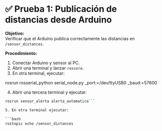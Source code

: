 # ✅ Prueba 1: Publicación de distancias desde Arduino

**Objetivo:**  
Verificar que el Arduino publica correctamente las distancias en `/sensor_distances`.

**Procedimiento:**  
1. Conectar Arduino y sensor al PC.
2. Abrir una terminal y lanzar `roscore`.
3. En otra terminal, ejecutar:

rosrun rosserial_python serial_node.py _port:=/dev/ttyUSB0 _baud:=57600

4. Abrir una tercera terminal y ejecutar:
```bash
rosrun sensor_alerta alerta_automatica```

5. En otra terminal ejecutar:

```bash
rostopic echo /sensor_distances
